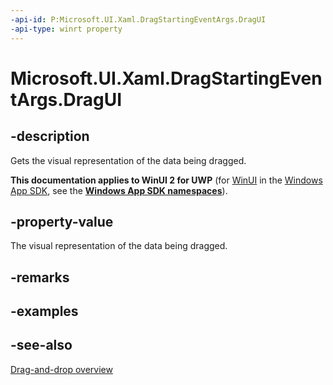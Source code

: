 ```yaml
---
-api-id: P:Microsoft.UI.Xaml.DragStartingEventArgs.DragUI
-api-type: winrt property
---
```


<!-- Property syntax
public Windows.UI.Xaml.DragUI DragUI { get; }
-->

# Microsoft.UI.Xaml.DragStartingEventArgs.DragUI

## -description
Gets the visual representation of the data being dragged.

**This documentation applies to WinUI 2 for UWP** (for [WinUI](/windows/apps/winui/winui3/) in the [Windows App SDK](/windows/apps/windows-app-sdk/), see the **[Windows App SDK namespaces](/windows/windows-app-sdk/api/winrt/)**).

## -property-value
The visual representation of the data being dragged.

## -remarks
<!--The value of this property is used only when the DragVisualOptions Enum option is not set to “UseDataFormat “. This is the visual that is set on the Drag Source side. The visual can be changed on the Target side during the Drag Enter and DragOver events.
If this property is set to Null, then the UIElement being dragged is used to as the DragVisual 
-->

## -examples

## -see-also

[Drag-and-drop overview](/windows/apps/design/input/drag-and-drop)
